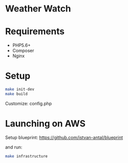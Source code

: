 # Weather Watch

# Requirements

 * PHP5.6+
 * Composer
 * Nginx

# Setup

```bash
make init-dev
make build
```

Customize: config.php

# Launching on AWS

Setup blueprint: https://github.com/istvan-antal/blueprint

and run:

```bash
make infrastructure 
```
